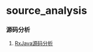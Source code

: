 # source_analysis
### 源码分析
1. [RxJava源码分析](https://github.com/zhijunhong/source_analysis/tree/master/rxjava)
